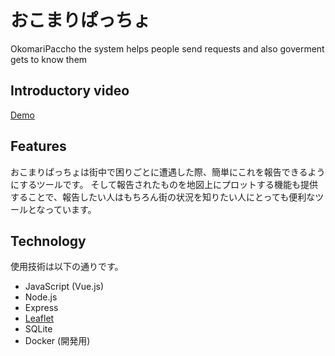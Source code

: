 # おこまりぱっちょ
OkomariPaccho the system helps people send requests and also goverment gets to know them

## Introductory video
[Demo](https://drive.google.com/file/d/1BUb8kPb9aaU2hTdky0mvVqjxC2ePO_Rn/view?usp=sharing)

## Features

おこまりぱっちょは街中で困りごとに遭遇した際、簡単にこれを報告できるようにするツールです。
そして報告されたものを地図上にプロットする機能も提供することで、報告したい人はもちろん街の状況を知りたい人にとっても便利なツールとなっています。

## Technology

使用技術は以下の通りです。
* JavaScript (Vue.js)
* Node.js
* Express
* [Leaflet](https://leafletjs.com/)
* SQLite
* Docker (開発用)